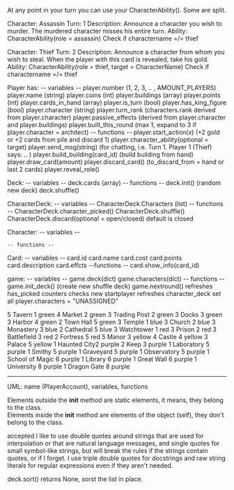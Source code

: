 

At any point in your turn you can use your CharacterAbility(). Some are split. 

Character: Assassin
Turn: 1
Description: Announce a character you wish to murder. The murdered character
misses his entire turn. 
Ability: CharacterAbility(role = assassin)
Check if charactername =/= thief

Character: Thief
Turn: 2
Description: Announce a character from whom you wish to steal. When the player
with this card is revealed, take his gold.
Ability: CharacterAbility(role = thief, target = CharacterName)
Check if charactername =/= thief



Player has:
    -- variables -- 
    player.number  (1, 2, 3, .. , AMOUNT_PLAYERS)
    player.name (string)
    player.coins (int)
    player.buildings (array)
    player.points (int)
    player.cards_in_hand (array)
    player.is_turn (bool)
    player.has_king_figure (bool)
    player.character (string)
    player.turn_rank (characters.rank derived from player.character)
    player.passive_effects  (derived from player.character and player.buildings) 
    player.built_this_round  (max 1, expand to 3 if player.character = architect) 
    -- functions -- 
    player.start_action(x) (+2 gold or +2 cards from pile and discard 1) 
    player.character_ability(optional = target)
    player.send_msg(string) (for chatting, i.e. Turn 1. Player 1 (Thief) says: .. )
    player.build_building(card_id) (build building from hand)
    player.draw_card(amount) 
    player.discard_card() (to_discard_from = hand or last 2 cards)
    player.reveal_role()

Deck:
    -- variables --
    deck.cards (array)
    -- functions --
    deck.init() (random new deck)
    deck.shuffle()

CharacterDeck: 
    -- variables --
    CharacterDeck.Characters (list)
    -- functions -- 
    CharacterDeck.character_picked()
    CharacterDeck.shuffle() 
    CharacterDeck.discard(optional = open/closed) default is closed 
    
Character:
    -- variables --

    -- functions --

Card:
    -- variables --
    card.id
    card.name
    card.cost
    card.points
    card.description
    card.effcts
    --functions --
    card.show_info(card_id)
    

game:
    -- variables --
    game.deck(dict)
    game.characters(dict)
    -- functions --
    game.init_deck() (create new shuffle deck)
    game.nextround() 
        refreshes has_picked counters
        checks new startplayer
        refreshes character_deck 
        set all player.characters = "UNASSIGNED"



5	Tavern	1 green 
4	Market	2 green 
3	Trading Post	2 green 
3	Docks	3 green 
3	Harbor	4 green
2	Town Hall	5 green 
3	Temple	1 blue 
3	Church	2 blue 
3	Monastery	3 blue 
2	Cathedral	5 blue 
3	Watchtower	1 red 
3	Prison	2 red 
3	Battlefield	3 red 
2	Fortress	5 red 
5	Manor	3 yellow 
4	Castle	4 yellow 
3	Palace	5 yellow 
1	Haunted City2 purple 
2	Keep	3 purple 
1	Laboratory	5 purple 
1	Smithy	5 purple 
1	Graveyard	5 purple 
1	Observatory	5 purple 
1	School of Magic	6 purple 
1	Library	6 purple 
1	Great Wall	6 purple 
1	University	8 purple 
1	Dragon Gate	8 purple

--------------------------------------------------------------------------------

UML: name (PlayerAccount), variables, functions 

Elements outside the __init__ method are static elements, it means, they belong
to the class.  
Elements inside the __init__ method are elements of the object (self), they
don't belong to the class.


accepted
I like to use double quotes around strings that are used for interpolation or
that are natural language messages, and single quotes for small symbol-like
strings, but will break the rules if the strings contain quotes, or if I forget.
I use triple double quotes for docstrings and raw string literals for regular
expressions even if they aren't needed.

deck.sort() returns None, sorst the list in place. 
